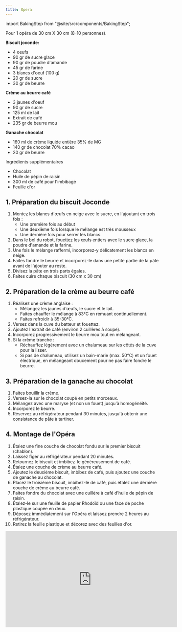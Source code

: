 ```yaml
---
title: Opera
---
```


import BakingStep from "@site/src/components/BakingStep";

Pour 1 opéra de 30 cm X 30 cm (8-10 personnes).

**Biscuit joconde:**

- 4 oeufs
- 90 gr de sucre glace
- 90 gr de poudre d'amande
- 45 gr de farine
- 3 blancs d'oeuf (100 g)
- 20 gr de sucre
- 30 gr de beurre

**Crème au beurre café**

- 3 jaunes d'oeuf
- 90 gr de sucre
- 125 ml de lait
- Extrait de café
- 235 gr de beurre mou

**Ganache chocolat**

- 160 ml de crème liquide entière 35% de MG
- 140 gr de chocolat 70% cacao
- 20 gr de beurre

Ingrédients supplémentaires

- Chocolat
- Huile de pépin de raisin
- 300 ml de café pour l'imbibage
- Feuille d'or

## 1. Préparation du biscuit Joconde

1. Montez les blancs d'œufs en neige avec le sucre, en l'ajoutant en trois fois :
   - Une première fois au début
   - Une deuxième fois lorsque le mélange est très mousseux
   - Une dernière fois pour serrer les blancs
1. Dans le bol du robot, fouettez les œufs entiers avec le sucre glace, la poudre d'amande et la farine.
1. Une fois le mélange raffermi, incorporez-y délicatement les blancs en neige.
1. Faites fondre le beurre et incorporez-le dans une petite partie de la pâte avant de l'ajouter au reste.
1. Divisez la pâte en trois parts égales.
1. Faites cuire chaque biscuit (30 cm x 30 cm) <BakingStep temp="190" time="8 minutes" fan preheat />

## 2. Préparation de la crème au beurre café

1. Réalisez une crème anglaise :
   - Mélangez les jaunes d'œufs, le sucre et le lait.
   - Faites chauffer le mélange à 83°C en remuant continuellement.
   - Faites refroidir à 35-30°C.
1. Versez dans la cuve du batteur et fouettez.
1. Ajoutez l'extrait de café (environ 2 cuillères à soupe).
1. Incorporez progressivement le beurre mou tout en mélangeant.
1. Si la crème tranche :
   - Réchauffez légèrement avec un chalumeau sur les côtés de la cuve pour la lisser.
   - Si pas de chalumeau, utilisez un bain-marie (max. 50°C) et un fouet électrique, en mélangeant doucement pour ne pas faire fondre le beurre.

## 3. Préparation de la ganache au chocolat

1. Faites bouillir la crème.
1. Versez-la sur le chocolat coupé en petits morceaux.
1. Mélangez avec une maryse (et non un fouet) jusqu'à homogénéité.
1. Incorporez le beurre.
1. Réservez au réfrigérateur pendant 30 minutes, jusqu'à obtenir une consistance de pâte à tartiner.

## 4. Montage de l'Opéra

1. Étalez une fine couche de chocolat fondu sur le premier biscuit (chablon).
1. Laissez figer au réfrigérateur pendant 20 minutes.
1. Retournez le biscuit et imbibez-le généreusement de café.
1. Étalez une couche de crème au beurre café.
1. Ajoutez le deuxième biscuit, imbibez de café, puis ajoutez une couche de ganache au chocolat.
1. Placez le troisième biscuit, imbibez-le de café, puis étalez une dernière couche de crème au beurre café.
1. Faites fondre du chocolat avec une cuillère à café d'huile de pépin de raisin.
1. Étalez-le sur une feuille de papier Rhodoïd ou une face de poche plastique coupée en deux.
1. Déposez immédiatement sur l'Opéra et laissez prendre 2 heures au réfrigérateur.
1. Retirez la feuille plastique et décorez avec des feuilles d'or.

<div class="youtube-video-container">
<iframe width="560" height="315" src="https://www.youtube.com/embed/pD0q1R9pDEQ?si=GNIOu80z1QupHG06" title="YouTube video player" frameborder="0" allow="accelerometer; autoplay; clipboard-write; encrypted-media; gyroscope; picture-in-picture; web-share" referrerpolicy="strict-origin-when-cross-origin" allowFullScreen></iframe>
</div>
